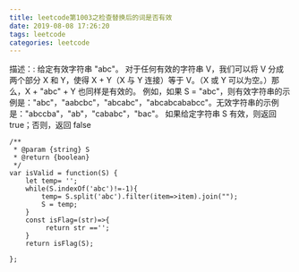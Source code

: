 ```yaml
---
title: leetcode第1003之检查替换后的词是否有效
date: 2019-08-08 17:26:20
tags: leetcode
categories: leetcode
---
```


描述：: 给定有效字符串 "abc"。
对于任何有效的字符串 V，我们可以将 V 分成两个部分 X 和 Y，使得 X + Y（X 与 Y 连接）等于 V。（X 或 Y 可以为空。）那么，X + "abc" + Y 也同样是有效的。
例如，如果 S = "abc"，则有效字符串的示例是："abc"，"aabcbc"，"abcabc"，"abcabcababcc"。无效字符串的示例是："abccba"，"ab"，"cababc"，"bac"。
如果给定字符串 S 有效，则返回 true；否则，返回 false
<!-- more -->

```
/**
 * @param {string} S
 * @return {boolean}
 */
var isValid = function(S) {
    let temp= '';
    while(S.indexOf('abc')!=-1){
        temp= S.split('abc').filter(item=>item).join("");
        S = temp;
    }
    const isFlag=(str)=>{
         return str =='';
    }
    return isFlag(S);

};
```